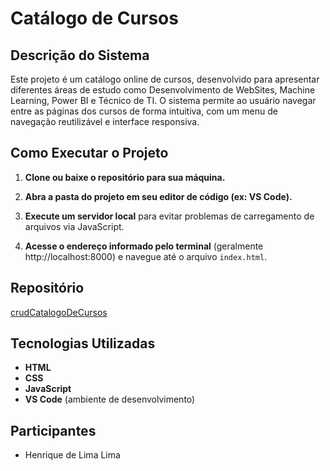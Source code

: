 # Catálogo de Cursos

## Descrição do Sistema

Este projeto é um catálogo online de cursos, desenvolvido para apresentar diferentes áreas de estudo como Desenvolvimento de WebSites, Machine Learning, Power BI e Técnico de TI. O sistema permite ao usuário navegar entre as páginas dos cursos de forma intuitiva, com um menu de navegação reutilizável e interface responsiva.

## Como Executar o Projeto

1. **Clone ou baixe o repositório para sua máquina.**

2. **Abra a pasta do projeto em seu editor de código (ex: VS Code).**

3. **Execute um servidor local** para evitar problemas de carregamento de arquivos via JavaScript. 
 
4. **Acesse o endereço informado pelo terminal** (geralmente http://localhost:8000) e navegue até o arquivo `index.html`.

## Repositório

[crudCatalogoDeCursos](https://github.com/seu-usuario/seu-repositorio)

## Tecnologias Utilizadas

- **HTML**
- **CSS**
- **JavaScript**
- **VS Code** (ambiente de desenvolvimento)

## Participantes

- Henrique de Lima Lima
